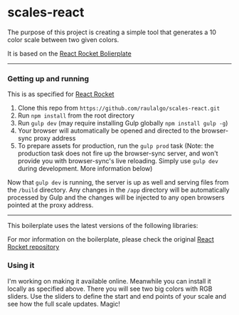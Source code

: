 scales-react
============

The purpose of this project is creating a simple tool that generates a 10 color scale between two given colors.

It is based on the [React Rocket Bolierplate](https://github.com/jakemmarsh/react-rocket-boilerplate)

---

### Getting up and running

This is as specified for [React Rocket](https://github.com/jakemmarsh/react-rocket-boilerplate)
1. Clone this repo from `https://github.com/raulalgo/scales-react.git`
2. Run `npm install` from the root directory
3. Run `gulp dev` (may require installing Gulp globally `npm install gulp -g`)
4. Your browser will automatically be opened and directed to the browser-sync proxy address
5. To prepare assets for production, run the `gulp prod` task (Note: the production task does not fire up the browser-sync server, and won't provide you with browser-sync's live reloading. Simply use `gulp dev` during development. More information below)

Now that `gulp dev` is running, the server is up as well and serving files from the `/build` directory. Any changes in the `/app` directory will be automatically processed by Gulp and the changes will be injected to any open browsers pointed at the proxy address.

---

This boilerplate uses the latest versions of the following libraries:

For mor information on the boilerplate, please check the original [React Rocket repository](https://github.com/jakemmarsh/react-rocket-boilerplate)

### Using it

I'm working on making it available online. Meanwhile you can install it locally as specified above. There you will see two big colors with RGB sliders. Use the sliders to define the start and end points of your scale and see how the full scale updates. Magic!